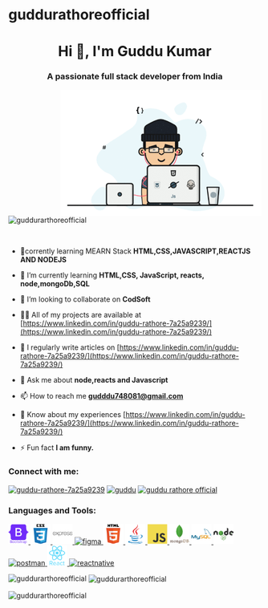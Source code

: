 # guddurathoreofficial
<h1 align="center">Hi 👋, I'm Guddu Kumar</h1>
<h3 align="center">A passionate full stack developer from India</h3>



<img align = "right" alt = "coding" width = "400"
src="https://raw.githubusercontent.com/AlaeddineMessadi/AlaeddineMessadi/main/web-developer-chilling.gif">
<p align="left"> <img src="https://komarev.com/ghpvc/?username=guddurarthoreofficial&label=Profile%20views&color=0e75b6&style=flat" alt="guddurarthoreofficial" /> </p>

<p align="left"> <a href="https://twitter.com/" target="blank"><img src="https://img.shields.io/twitter/follow/?logo=twitter&style=for-the-badge" alt="" /></a> </p>

- 🔭corrently learning MEARN Stack **HTML,CSS,JAVASCRIPT,REACTJS AND NODEJS**

- 🌱 I’m currently learning **HTML,CSS, JavaScript, reacts, node,mongoDb,SQL**

- 👯 I’m looking to collaborate on **CodSoft**

- 👨‍💻 All of my projects are available at [https://www.linkedin.com/in/guddu-rathore-7a25a9239/](https://www.linkedin.com/in/guddu-rathore-7a25a9239/)

- 📝 I regularly write articles on [https://www.linkedin.com/in/guddu-rathore-7a25a9239/](https://www.linkedin.com/in/guddu-rathore-7a25a9239/)

- 💬 Ask me about **node,reacts and Javascript**

- 📫 How to reach me **gudddu748081@gmail.com**

- 📄 Know about my experiences [https://www.linkedin.com/in/guddu-rathore-7a25a9239/](https://www.linkedin.com/in/guddu-rathore-7a25a9239/)

- ⚡ Fun fact **I am funny.**

<h3 align="left">Connect with me:</h3>
<p align="left">
<a href="https://linkedin.com/in/guddu-rathore-7a25a9239" target="blank"><img align="center" src="https://raw.githubusercontent.com/rahuldkjain/github-profile-readme-generator/master/src/images/icons/Social/linked-in-alt.svg" alt="guddu-rathore-7a25a9239" height="30" width="40" /></a>
<a href="https://fb.com/guddu" target="blank"><img align="center" src="https://raw.githubusercontent.com/rahuldkjain/github-profile-readme-generator/master/src/images/icons/Social/facebook.svg" alt="guddu" height="30" width="40" /></a>
<a href="https://www.youtube.com/c/guddu rathore official" target="blank"><img align="center" src="https://raw.githubusercontent.com/rahuldkjain/github-profile-readme-generator/master/src/images/icons/Social/youtube.svg" alt="guddu rathore official" height="30" width="40" /></a>
</p>

<h3 align="left">Languages and Tools:</h3>
<p align="left"> <a href="https://getbootstrap.com" target="_blank" rel="noreferrer"> <img src="https://raw.githubusercontent.com/devicons/devicon/master/icons/bootstrap/bootstrap-plain-wordmark.svg" alt="bootstrap" width="40" height="40"/> </a> <a href="https://www.w3schools.com/css/" target="_blank" rel="noreferrer"> <img src="https://raw.githubusercontent.com/devicons/devicon/master/icons/css3/css3-original-wordmark.svg" alt="css3" width="40" height="40"/> </a> <a href="https://expressjs.com" target="_blank" rel="noreferrer"> <img src="https://raw.githubusercontent.com/devicons/devicon/master/icons/express/express-original-wordmark.svg" alt="express" width="40" height="40"/> </a> <a href="https://www.figma.com/" target="_blank" rel="noreferrer"> <img src="https://www.vectorlogo.zone/logos/figma/figma-icon.svg" alt="figma" width="40" height="40"/> </a> <a href="https://www.w3.org/html/" target="_blank" rel="noreferrer"> <img src="https://raw.githubusercontent.com/devicons/devicon/master/icons/html5/html5-original-wordmark.svg" alt="html5" width="40" height="40"/> </a> <a href="https://www.java.com" target="_blank" rel="noreferrer"> <img src="https://raw.githubusercontent.com/devicons/devicon/master/icons/java/java-original.svg" alt="java" width="40" height="40"/> </a> <a href="https://developer.mozilla.org/en-US/docs/Web/JavaScript" target="_blank" rel="noreferrer"> <img src="https://raw.githubusercontent.com/devicons/devicon/master/icons/javascript/javascript-original.svg" alt="javascript" width="40" height="40"/> </a> <a href="https://www.mongodb.com/" target="_blank" rel="noreferrer"> <img src="https://raw.githubusercontent.com/devicons/devicon/master/icons/mongodb/mongodb-original-wordmark.svg" alt="mongodb" width="40" height="40"/> </a> <a href="https://www.mysql.com/" target="_blank" rel="noreferrer"> <img src="https://raw.githubusercontent.com/devicons/devicon/master/icons/mysql/mysql-original-wordmark.svg" alt="mysql" width="40" height="40"/> </a> <a href="https://nodejs.org" target="_blank" rel="noreferrer"> <img src="https://raw.githubusercontent.com/devicons/devicon/master/icons/nodejs/nodejs-original-wordmark.svg" alt="nodejs" width="40" height="40"/> </a> <a href="https://postman.com" target="_blank" rel="noreferrer"> <img src="https://www.vectorlogo.zone/logos/getpostman/getpostman-icon.svg" alt="postman" width="40" height="40"/> </a> <a href="https://reactjs.org/" target="_blank" rel="noreferrer"> <img src="https://raw.githubusercontent.com/devicons/devicon/master/icons/react/react-original-wordmark.svg" alt="react" width="40" height="40"/> </a> <a href="https://reactnative.dev/" target="_blank" rel="noreferrer"> <img src="https://reactnative.dev/img/header_logo.svg" alt="reactnative" width="40" height="40"/> </a> </p>

<p><img align="left" src="https://github-readme-stats.vercel.app/api/top-langs?username=guddurarthoreofficial&show_icons=true&locale=en&layout=compact" alt="guddurarthoreofficial" /></p>

<p>&nbsp;<img align="center" src="https://github-readme-stats.vercel.app/api?username=guddurarthoreofficial&show_icons=true&locale=en" alt="guddurarthoreofficial" /></p>

<p><img align="center" src="https://github-readme-streak-stats.herokuapp.com/?user=guddurarthoreofficial&" alt="guddurarthoreofficial" /></p>
